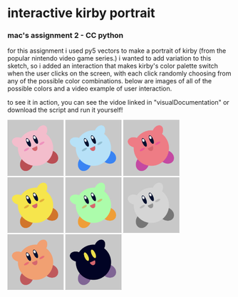 # interactive kirby portrait
### mac's assignment 2 - CC python 
for this assignment i used py5 vectors to make a portrait of kirby (from the popular nintendo video game series.)
i wanted to add variation to this sketch, so i added an interaction that makes kirby's color palette switch when the user clicks on the screen, with each click randomly choosing from any of the possible color combinations.
below are images of all of the possible colors and a video example of user interaction. 

to see it in action, you can see the vidoe linked in "visualDocumentation" or download the script and run it yourself!

<img src="visualDocumentation/regularKirby.png" alt="regular kirby" width="25%" height="auto">
<img src="visualDocumentation/blueKirby.png" alt="blue kirby" width="25%" height="auto">
<img src="visualDocumentation/redKirby.png" alt="red kirby" width="25%" height="auto">
<img src="visualDocumentation/yellowKirby.png" alt="yellow kirby" width="25%" height="auto">
<img src="visualDocumentation/greenKirby.png" alt="green kirby" width="25%" height="auto">
<img src="visualDocumentation/grayKirby.png" alt="gray kirby" width="25%" height="auto">
<img src="visualDocumentation/orangeKirby.png" alt="orange kirby" width="25%" height="auto">
<img src="visualDocumentation/blackKirby.png" alt="black kirby" width="25%" height="auto">
